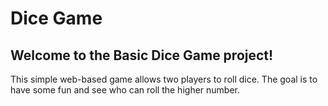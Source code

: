 # Dice Game
## Welcome to the Basic Dice Game project!<br> 
This simple web-based game allows two players to roll dice. The goal is to have some fun and see who can roll the higher number.
